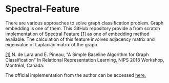 # Spectral-Feature

There are various approaches to solve graph classification problem. Graph embedding is one of them. This GitHub repository provide a from scratch implementation of Spectral Feature <a href="https://arxiv.org/pdf/1810.09155.pdf">[1]</a> as one of embedding method available. The calculation of this feature involves adjacency matrix and eigenvalue of Laplacian matrix of the graph.

<a href="https://arxiv.org/pdf/1810.09155.pdf">[1]</a> N. de Lara and E. Pineau, "A Simple Baseline Algorithm for Graph Classification" In Relational Representation Learning, NIPS 2018 Workshop, Montréal, Canada.

The official implementation from the author can be accessed <a href="https://github.com/edouardpineau/A-simple-baseline-algorithm-for-graph-classification">here.</a>

